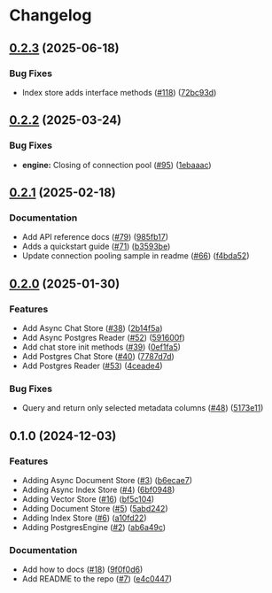 # Changelog

## [0.2.3](https://github.com/googleapis/llama-index-cloud-sql-pg-python/compare/v0.2.2...v0.2.3) (2025-06-18)


### Bug Fixes

* Index store adds interface methods ([#118](https://github.com/googleapis/llama-index-cloud-sql-pg-python/issues/118)) ([72bc93d](https://github.com/googleapis/llama-index-cloud-sql-pg-python/commit/72bc93de709197f4006087e866dfcaa38a2a220f))

## [0.2.2](https://github.com/googleapis/llama-index-cloud-sql-pg-python/compare/v0.2.1...v0.2.2) (2025-03-24)


### Bug Fixes

* **engine:** Closing of connection pool ([#95](https://github.com/googleapis/llama-index-cloud-sql-pg-python/issues/95)) ([1ebaaac](https://github.com/googleapis/llama-index-cloud-sql-pg-python/commit/1ebaaac6a93800edcf205920f2cdba6b77950fe4))

## [0.2.1](https://github.com/googleapis/llama-index-cloud-sql-pg-python/compare/v0.2.0...v0.2.1) (2025-02-18)


### Documentation

* Add API reference docs ([#79](https://github.com/googleapis/llama-index-cloud-sql-pg-python/issues/79)) ([985fb17](https://github.com/googleapis/llama-index-cloud-sql-pg-python/commit/985fb17c1dc8032a2a857cdcbf386b0e54449c5b))
* Adds a quickstart guide ([#71](https://github.com/googleapis/llama-index-cloud-sql-pg-python/issues/71)) ([b3593be](https://github.com/googleapis/llama-index-cloud-sql-pg-python/commit/b3593be7b5c4952fda06c108f7993f6441820f52))
* Update connection pooling sample in readme ([#66](https://github.com/googleapis/llama-index-cloud-sql-pg-python/issues/66)) ([f4bda52](https://github.com/googleapis/llama-index-cloud-sql-pg-python/commit/f4bda52ebfb52d89606824de1a72d86f61b0533d))

## [0.2.0](https://github.com/googleapis/llama-index-cloud-sql-pg-python/compare/v0.1.0...v0.2.0) (2025-01-30)


### Features

* Add Async Chat Store ([#38](https://github.com/googleapis/llama-index-cloud-sql-pg-python/issues/38)) ([2b14f5a](https://github.com/googleapis/llama-index-cloud-sql-pg-python/commit/2b14f5a946e595bce145bf1b526138cf393250ed))
* Add Async Postgres Reader ([#52](https://github.com/googleapis/llama-index-cloud-sql-pg-python/issues/52)) ([591600f](https://github.com/googleapis/llama-index-cloud-sql-pg-python/commit/591600f13acac0ec7bf97ee3bc83041a99b3edec))
* Add chat store init methods ([#39](https://github.com/googleapis/llama-index-cloud-sql-pg-python/issues/39)) ([0ef1fa5](https://github.com/googleapis/llama-index-cloud-sql-pg-python/commit/0ef1fa5c945c9012354fc6cacb4fc50dd12c0c19))
* Add Postgres Chat Store ([#40](https://github.com/googleapis/llama-index-cloud-sql-pg-python/issues/40)) ([7787d7d](https://github.com/googleapis/llama-index-cloud-sql-pg-python/commit/7787d7d1161dd994c11ac8a75eb5890cf9309cee))
* Add Postgres Reader ([#53](https://github.com/googleapis/llama-index-cloud-sql-pg-python/issues/53)) ([4ceade4](https://github.com/googleapis/llama-index-cloud-sql-pg-python/commit/4ceade46a00980d2e75d03fde11b8a1f888dfc25))


### Bug Fixes

* Query and return only selected metadata columns ([#48](https://github.com/googleapis/llama-index-cloud-sql-pg-python/issues/48)) ([5173e11](https://github.com/googleapis/llama-index-cloud-sql-pg-python/commit/5173e11831387909a12841bb232f8e39c113bd60))

## 0.1.0 (2024-12-03)


### Features

* Adding Async Document Store ([#3](https://github.com/googleapis/llama-index-cloud-sql-pg-python/issues/3)) ([b6ecae7](https://github.com/googleapis/llama-index-cloud-sql-pg-python/commit/b6ecae7cc96762dabc194582ba32bb25541fda7f))
* Adding Async Index Store ([#4](https://github.com/googleapis/llama-index-cloud-sql-pg-python/issues/4)) ([6bf0948](https://github.com/googleapis/llama-index-cloud-sql-pg-python/commit/6bf09488272328539c984174c6717f3142403d3e))
* Adding Vector Store ([#16](https://github.com/googleapis/llama-index-cloud-sql-pg-python/issues/16)) ([bf5c104](https://github.com/googleapis/llama-index-cloud-sql-pg-python/commit/bf5c104231ad0bea3318c1d272dd9048dab979d4))
* Adding Document Store ([#5](https://github.com/googleapis/llama-index-cloud-sql-pg-python/issues/5)) ([5abd242](https://github.com/googleapis/llama-index-cloud-sql-pg-python/commit/5abd2428f5291ef9d5fda7e9b07c39b437407034))
* Adding Index Store ([#6](https://github.com/googleapis/llama-index-cloud-sql-pg-python/issues/6)) ([a10fd22](https://github.com/googleapis/llama-index-cloud-sql-pg-python/commit/a10fd22dff96dc32816167465eae14b4edd8055b))
* Adding PostgresEngine ([#2](https://github.com/googleapis/llama-index-cloud-sql-pg-python/issues/2)) ([ab6a49c](https://github.com/googleapis/llama-index-cloud-sql-pg-python/commit/ab6a49c3b8a62373ee447c736e71fc06da5e19ec))


### Documentation

* Add how to docs ([#18](https://github.com/googleapis/llama-index-cloud-sql-pg-python/issues/18)) ([9f0f0d6](https://github.com/googleapis/llama-index-cloud-sql-pg-python/commit/9f0f0d617d1331cc6eef846772b5b49c0c227b01))
* Add README to the repo ([#7](https://github.com/googleapis/llama-index-cloud-sql-pg-python/issues/7)) ([e4c0447](https://github.com/googleapis/llama-index-cloud-sql-pg-python/commit/e4c04478884c703355e9fa7b02b5dd38be1b1ee2))
